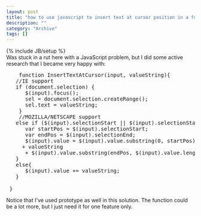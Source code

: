 ```yaml
--- 
layout: post 
title: "how to use javascript to insert text at cursor position in a form input element"
description: ""
category: "Archive"
tags: []
---
```

{% include JB/setup %}  
Was stuck in a rut here with a JavaScript problem, but I did some active research that I became very happy with:



<pre class="brush: javascript">
    function InsertTextAtCursor(input, valueString){
   //IE support
   if (document.selection) {
      $(input).focus();
      sel = document.selection.createRange();
      sel.text = valueString;
    }
    //MOZILLA/NETSCAPE support
   else if ($(input).selectionStart || $(input).selectionStart == '0') {
      var startPos = $(input).selectionStart;
      var endPos = $(input).selectionEnd;
      $(input).value = $(input).value.substring(0, startPos)
     + valueString
      + $(input).value.substring(endPos, $(input).value.length);
   } 
   else{
      $(input).value += valueString;
   }

 }
</pre>
Notice that I've used prototype as well in this solution. The function could be a lot more, but I just need it for one feature only.